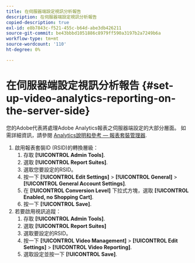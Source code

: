 ```yaml
---
title: 在伺服器端設定視訊分析報告
description: 在伺服器端設定視訊分析報告
copied-description: true
exl-id: e8b7843c-f521-455c-b64d-abe3db426211
source-git-commit: be43bbbd1051886c8979ff590a3197b2a7249b6a
workflow-type: tm+mt
source-wordcount: '110'
ht-degree: 0%

---
```


# 在伺服器端設定視訊分析報告 {#set-up-video-analytics-reporting-on-the-server-side}

您的Adobe代表將處理Adobe Analytics報表之伺服器端設定的大部分層面。 如需詳細資訊，請參閱 [Analytics說明和參考 — 報表套裝管理器](https://microsite.omniture.com/t2/help/en_US/reference/#Report_Suite_Manager).
1. 啟用報表套裝ID (RSID)的轉換層級：
   1. 存取 **[!UICONTROL Admin Tools]**.
   1. 選取 **[!UICONTROL Report Suites]**.
   1. 選取您要設定的RSID。
   1. 按一下 **[!UICONTROL Edit Settings]** > **[!UICONTROL General]** > **[!UICONTROL General Account Settings]**.
   1. 在 **[!UICONTROL Conversion Level]** 下拉式方塊，選取 **[!UICONTROL Enabled, no Shopping Cart]**.
   1. 按一下 **[!UICONTROL Save]**.
1. 若要啟用視訊追蹤：
   1. 存取 **[!UICONTROL Admin Tools]**.
   1. 選取 **[!UICONTROL Report Suites]**
   1. 選取要設定的RSID。
   1. 按一下 **[!UICONTROL Video Management]** > **[!UICONTROL Edit Settings]** > **[!UICONTROL Video Reporting]**.
   1. 選取設定並按一下 **[!UICONTROL Save]**.
